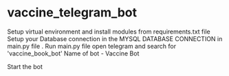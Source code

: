 # vaccine_telegram_bot

Setup virtual environment and install modules from requirements.txt file
Setup your Database connection in the MYSQL DATABASE CONNECTION in main.py file .
Run main.py file
open telegram and search for 'vaccine_book_bot'
Name of bot - Vaccine Bot

Start the bot 
